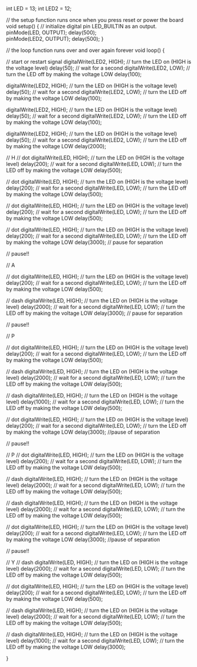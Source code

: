 int LED = 13;
int LED2 = 12;

// the setup function runs once when you press reset or power the board
void setup() {
  // initialize digital pin LED_BUILTIN as an output.
  pinMode(LED, OUTPUT);
  delay(500);  
  pinMode(LED2, OUTPUT);
  delay(500);
}


// the loop function runs over and over again forever
void loop() {

// start or restart signal
  digitalWrite(LED2, HIGH);   // turn the LED on (HIGH is the voltage level)
  delay(50);                   // wait for a second
  digitalWrite(LED2, LOW);    // turn the LED off by making the voltage LOW
  delay(100);  
  
  digitalWrite(LED2, HIGH);   // turn the LED on (HIGH is the voltage level)
  delay(50);                   // wait for a second
  digitalWrite(LED2, LOW);    // turn the LED off by making the voltage LOW
  delay(100);  

  digitalWrite(LED2, HIGH);   // turn the LED on (HIGH is the voltage level)
  delay(50);                  // wait for a second
  digitalWrite(LED2, LOW);    // turn the LED off by making the voltage LOW
  delay(100);  
  
  digitalWrite(LED2, HIGH);   // turn the LED on (HIGH is the voltage level)
  delay(50);                  // wait for a second
  digitalWrite(LED2, LOW);    // turn the LED off by making the voltage LOW
  delay(2000);  


// H
  // dot
  digitalWrite(LED, HIGH);   // turn the LED on (HIGH is the voltage level)
  delay(200);                // wait for a second
  digitalWrite(LED, LOW);    // turn the LED off by making the voltage LOW
  delay(500);  

  // dot
   digitalWrite(LED, HIGH);   // turn the LED on (HIGH is the voltage level)
  delay(200);                 // wait for a second
  digitalWrite(LED, LOW);    // turn the LED off by making the voltage LOW
  delay(500);  

  // dot
   digitalWrite(LED, HIGH);   // turn the LED on (HIGH is the voltage level)
  delay(200);                 // wait for a second
  digitalWrite(LED, LOW);    // turn the LED off by making the voltage LOW
  delay(500);  

  // dot
  digitalWrite(LED, HIGH);   // turn the LED on (HIGH is the voltage level)
  delay(200);                // wait for a second
  digitalWrite(LED, LOW);    // turn the LED off by making the voltage LOW
  delay(3000);              // pause for separation

// pause!!

// A

  // dot
   digitalWrite(LED, HIGH);   // turn the LED on (HIGH is the voltage level)
  delay(200);                 // wait for a second
  digitalWrite(LED, LOW);    // turn the LED off by making the voltage LOW
  delay(500);  

  // dash
  digitalWrite(LED, HIGH);   // turn the LED on (HIGH is the voltage level)
  delay(2000);                // wait for a second
  digitalWrite(LED, LOW);    // turn the LED off by making the voltage LOW
  delay(3000);               // pause for separation

// pause!!

// P

// dot
  digitalWrite(LED, HIGH);   // turn the LED on (HIGH is the voltage level)
  delay(200);                // wait for a second
  digitalWrite(LED, LOW);    // turn the LED off by making the voltage LOW
  delay(500);  

// dash
  digitalWrite(LED, HIGH);   // turn the LED on (HIGH is the voltage level)
  delay(2000);                // wait for a second
  digitalWrite(LED, LOW);    // turn the LED off by making the voltage LOW
  delay(500);  

// dash
  digitalWrite(LED, HIGH);   // turn the LED on (HIGH is the voltage level)
  delay(1000);                // wait for a second
  digitalWrite(LED, LOW);    // turn the LED off by making the voltage LOW
  delay(500);  

// dot
  digitalWrite(LED, HIGH);   // turn the LED on (HIGH is the voltage level)
  delay(200);                // wait for a second
  digitalWrite(LED, LOW);    // turn the LED off by making the voltage LOW
  delay(3000);               //pause of separation

// pause!!

// P
 // dot
  digitalWrite(LED, HIGH);   // turn the LED on (HIGH is the voltage level)
  delay(200);                // wait for a second
  digitalWrite(LED, LOW);    // turn the LED off by making the voltage LOW
  delay(500);  

// dash
  digitalWrite(LED, HIGH);   // turn the LED on (HIGH is the voltage level)
  delay(2000);                // wait for a second
  digitalWrite(LED, LOW);    // turn the LED off by making the voltage LOW
  delay(500);  

// dash
  digitalWrite(LED, HIGH);   // turn the LED on (HIGH is the voltage level)
  delay(2000);                // wait for a second
  digitalWrite(LED, LOW);    // turn the LED off by making the voltage LOW
  delay(500);  

// dot
  digitalWrite(LED, HIGH);   // turn the LED on (HIGH is the voltage level)
  delay(200);                // wait for a second
  digitalWrite(LED, LOW);    // turn the LED off by making the voltage LOW
  delay(3000);               //pause of separation

// pause!!

// Y
// dash
  digitalWrite(LED, HIGH);   // turn the LED on (HIGH is the voltage level)
  delay(2000);                // wait for a second
  digitalWrite(LED, LOW);    // turn the LED off by making the voltage LOW
  delay(500);  

// dot
  digitalWrite(LED, HIGH);   // turn the LED on (HIGH is the voltage level)
  delay(200);                // wait for a second
  digitalWrite(LED, LOW);    // turn the LED off by making the voltage LOW
  delay(500);  

 // dash
  digitalWrite(LED, HIGH);   // turn the LED on (HIGH is the voltage level)
  delay(2000);                // wait for a second
  digitalWrite(LED, LOW);    // turn the LED off by making the voltage LOW
  delay(500);  

 // dash
  digitalWrite(LED, HIGH);   // turn the LED on (HIGH is the voltage level)
  delay(1000);                // wait for a second
  digitalWrite(LED, LOW);    // turn the LED off by making the voltage LOW
  delay(3000);  

}
